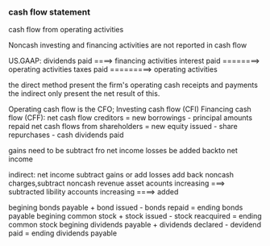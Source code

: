 ### cash flow statement

cash flow from operating activities


Noncash investing and financing activities are not reported in cash flow

US.GAAP:
	dividends paid ====> financing activities
	interest paid ========>  operating activities
	taxes paid =========>  operating activities

the direct method present the firm's operating cash receipts and payments
the indirect only present the net result of this.

Operating cash flow is the CFO;
Investing cash flow (CFI)
Financing cash flow (CFF):
	net cash flow creditors = new borrowings - principal amounts repaid
	net cash flows from shareholders = new equity issued - share repurchases - cash dividends paid

gains need to be subtract fro net income 
losses be added backto net income

indirect:
	net income
	subtract gains or add losses 
	add back noncash charges,subtract noncash revenue
		asset acounts increasing ===> subtracted
		libility accounts increasing ====> added

begining bonds payable + bond issued - bonds repaid = ending bonds payable
begining common stock + stock issued - stock reacquired = ending common stock
begining dividends payable + dividends declared - devidend paid = ending dividends payable
